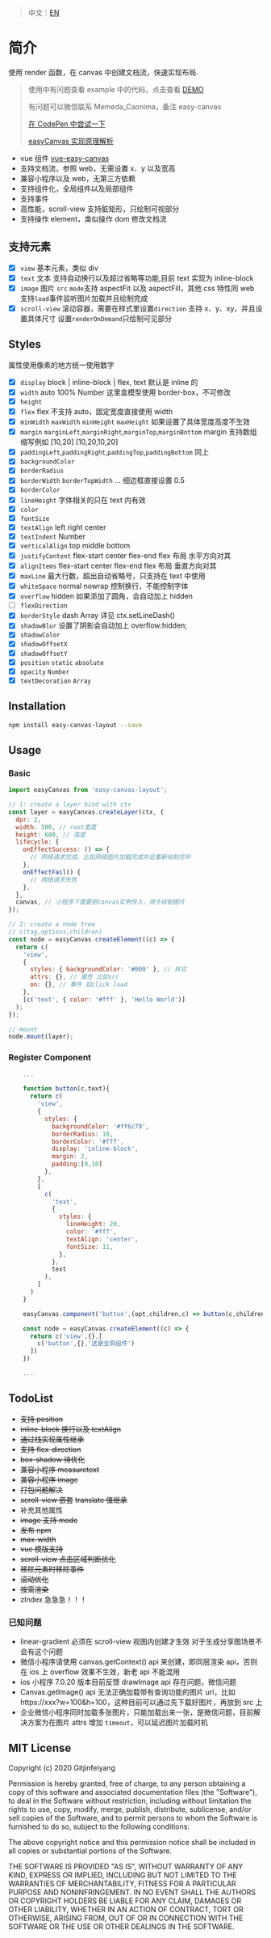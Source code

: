 > 中文｜[EN](./README_EN.md)

# 简介

使用 render 函数，在 canvas 中创建文档流，快速实现布局.

> 使用中有问题查看 example 中的代码，点击查看 [DEMO](https://gitjinfeiyang.github.io/easy-canvas/example/)
>
> 有问题可以微信联系 Memeda_Caonima，备注 easy-canvas
>
> [在 CodePen 中尝试一下](https://codepen.io/Fiyoung/pen/pobvWRa?editors=1010)
>
> [easyCanvas 实现原理解析](https://juejin.im/post/6871124987550531592)

- vue 组件 [vue-easy-canvas](https://github.com/Gitjinfeiyang/vue-easy-canvas)
- 支持文档流，参照 web，无需设置 x、y 以及宽高
- 兼容小程序以及 web，无第三方依赖
- 支持组件化，全局组件以及局部组件
- 支持事件
- 高性能，scroll-view 支持脏矩形，只绘制可视部分
- 支持操作 element，类似操作 dom 修改文档流

## 支持元素

- [x] `view` 基本元素，类似 div
- [x] `text` 文本 支持自动换行以及超过省略等功能,目前 text 实现为 inline-block
- [x] `image` 图片 `src` `mode`支持 aspectFit 以及 aspectFill，其他 css 特性同 web 支持`load`事件监听图片加载并且绘制完成
- [x] `scroll-view` 滚动容器，需要在样式里设置`direction` 支持 x、y、xy，并且设置具体尺寸 设置`renderOnDemand`只绘制可见部分

## Styles

属性使用像素的地方统一使用数字

- [x] `display` block | inline-block | flex, text 默认是 inline 的
- [x] `width` auto 100% Number 这里盒模型使用 border-box，不可修改
- [x] `height`
- [x] `flex` flex 不支持 auto，固定宽度直接使用 width
- [x] `minWidth` `maxWidth` `minHeight` `maxHeight` 如果设置了具体宽度高度不生效
- [x] `margin` `marginLeft`,`marginRight`,`marginTop`,`marginBottom` margin 支持数组缩写例如 [10,20] [10,20,10,20]
- [x] `paddingLeft`,`paddingRight`,`paddingTop`,`paddingBottom` 同上
- [x] `backgroundColor`
- [x] `borderRadius`
- [x] `borderWidth` `borderTopWidth` ... 细边框直接设置 0.5
- [x] `borderColor`
- [x] `lineHeight` 字体相关的只在 text 内有效
- [x] `color`
- [x] `fontSize`
- [x] `textAlign` left right center
- [x] `textIndent` Number
- [x] `verticalAlign` top middle bottom
- [x] `justifyContent` flex-start center flex-end flex 布局 水平方向对其
- [x] `alignItems` flex-start center flex-end flex 布局 垂直方向对其
- [x] `maxLine` 最大行数，超出自动省略号，只支持在 text 中使用
- [x] `whiteSpace` normal nowrap 控制换行，不能控制字体
- [x] `overflow` hidden 如果添加了圆角，会自动加上 hidden
- [ ] `flexDirection`
- [x] `borderStyle` dash Array 详见 ctx.setLineDash()
- [x] `shadowBlur` 设置了阴影会自动加上 overflow:hidden;
- [x] `shadowColor`
- [x] `shadowOffsetX`
- [x] `shadowOffsetY`
- [x] `position` `static` `absolute`
- [x] `opacity` `Number`
- [x] `textDecoration` `Array`

## Installation

```bash
npm install easy-canvas-layout --save
```

## Usage

### Basic

```javascript
import easyCanvas from 'easy-canvas-layout';

// 1: create a layer bind with ctx
const layer = easyCanvas.createLayer(ctx, {
  dpr: 2,
  width: 300, // root宽度
  height: 600, // 高度
  lifecycle: {
    onEffectSuccess: () => {
      // 网络请求完成，比如网络图片加载完成并且重新绘制完毕
    },
    onEffectFail() {
      // 网络请求失败
    },
  },
  canvas, // 小程序下需要把canvas实例传入，用于绘制图片
});

// 2: create a node tree
// c(tag,options,children)
const node = easyCanvas.createElement((c) => {
  return c(
    'view',
    {
      styles: { backgroundColor: '#000' }, // 样式
      attrs: {}, // 属性 比如src
      on: {}, // 事件 如click load
    },
    [c('text', { color: '#fff' }, 'Hello World')]
  );
});

// mount
node.mount(layer);
```

### Register Component

```javascript
    ...

    function button(c,text){
      return c(
        'view',
        {
          styles: {
            backgroundColor: '#ff6c79',
            borderRadius: 10,
            borderColor: '#fff',
            display: 'inline-block',
            margin: 2,
            padding:[0,10]
          },
        },
        [
          c(
            'text',
            {
              styles: {
                lineHeight: 20,
                color: '#fff',
                textAlign: 'center',
                fontSize: 11,
              },
            },
            text
          ),
        ]
      )
    }

    easyCanvas.component('button',(opt,children,c) => button(c,children))

    const node = easyCanvas.createElement((c) => {
      return c('view',{},[
        c('button',{},'这是全局组件')
      ])
    })

    ...

```

## TodoList

- ~~支持 position~~
- ~~inline-block 换行以及 textAlign~~
- ~~通过栈实现属性继承~~
- ~~支持 flex-direction~~
- ~~box-shadow 待优化~~
- ~~兼容小程序 measuretext~~
- ~~兼容小程序 image~~
- ~~打包问题解决~~
- ~~scroll-view 嵌套~~ ~~translate 值继承~~
- 补充其他属性
- ~~image 支持 mode~~
- ~~发布 npm~~
- ~~max-width~~
- ~~vue 模版支持~~
- ~~scroll-view 点击区域判断优化~~
- ~~移除元素时移除事件~~
- ~~滚动优化~~
- ~~按需渲染~~
- zIndex 急急急！！！

### 已知问题

- linear-gradient 必须在 scroll-view 视图内创建才生效 对于生成分享图场景不会有这个问题
- 微信小程序请使用 canvas.getContext() api 来创建，即同层渲染 api，否则在 ios 上 overflow 效果不生效，新老 api 不能混用
- ios 小程序 7.0.20 版本目前反馈 drawImage api 存在问题，微信问题
- Canvas.getImage() api 无法正确加载带有查询功能的图片 url，比如 https://xxx?w=100&h=100，这种目前可以通过先下载好图片，再放到 src 上
- 企业微信小程序同时加载多张图片，只能加载出来一张，是微信问题，目前解决方案为在图片 attrs 增加 `timeout`，可以延迟图片加载时机

## MIT License

Copyright (c) 2020 Gitjinfeiyang

Permission is hereby granted, free of charge, to any person obtaining a copy
of this software and associated documentation files (the "Software"), to deal
in the Software without restriction, including without limitation the rights
to use, copy, modify, merge, publish, distribute, sublicense, and/or sell
copies of the Software, and to permit persons to whom the Software is
furnished to do so, subject to the following conditions:

The above copyright notice and this permission notice shall be included in all
copies or substantial portions of the Software.

THE SOFTWARE IS PROVIDED "AS IS", WITHOUT WARRANTY OF ANY KIND, EXPRESS OR
IMPLIED, INCLUDING BUT NOT LIMITED TO THE WARRANTIES OF MERCHANTABILITY,
FITNESS FOR A PARTICULAR PURPOSE AND NONINFRINGEMENT. IN NO EVENT SHALL THE
AUTHORS OR COPYRIGHT HOLDERS BE LIABLE FOR ANY CLAIM, DAMAGES OR OTHER
LIABILITY, WHETHER IN AN ACTION OF CONTRACT, TORT OR OTHERWISE, ARISING FROM,
OUT OF OR IN CONNECTION WITH THE SOFTWARE OR THE USE OR OTHER DEALINGS IN THE
SOFTWARE.
